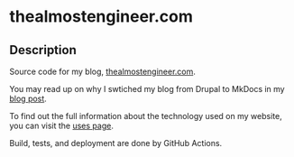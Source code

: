 # thealmostengineer.com

## Description

Source code for my blog, [thealmostengineer.com](https://thealmostengineer.com).

You may read up on why I swtiched my blog from Drupal to MkDocs in my
[blog post](https://thealmostengineer.com/technology/2019.12.21-switched-blog-from-drupal-to-mkdocs/).

To find out the full information about the technology used on my website, you can visit the
[uses page](https://thealmostengineer.com/uses).

Build, tests, and deployment are done by GitHub Actions.
